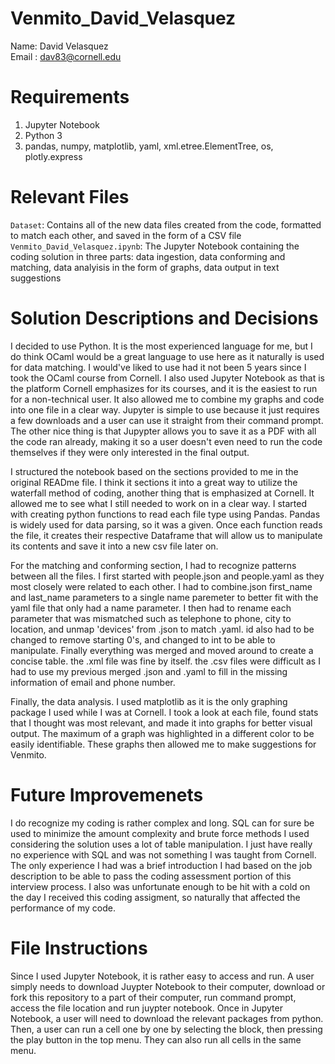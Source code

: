 # Venmito_David_Velasquez

Name: David Velasquez\
Email : dav83@cornell.edu

# Requirements

1. Jupyter Notebook
2. Python 3
3. pandas, numpy, matplotlib, yaml, xml.etree.ElementTree, os, plotly.express


# Relevant Files

```Dataset```: Contains all of the new data files created from the code, formatted to match each other, and saved in the form of a CSV file\
```Venmito_David_Velasquez.ipynb```: The Jupyter Notebook containing the coding solution in three parts: data ingestion, data conforming and matching, data analyisis in the form of graphs, data output in text suggestions

# Solution Descriptions and Decisions
I decided to use Python. It is the most experienced language for me, but I do think OCaml would be a great language to use here as it naturally is used for data matching. I would've liked to use had it not been 5 years since I took the OCaml course from Cornell. I also used Jupyter Notebook as that is the platform Cornell emphasizes for its courses, and it is the easiest to run for a non-technical user. It also allowed me to combine my graphs and code into one file in a clear way. Jupyter is simple to use because it just requires a few downloads and a user can use it straight from their command prompt. The other nice thing is that Jupypter allows you to save it as a PDF with all the code ran already, making it so a user doesn't even need to run the code themselves if they were only interested in the final output. 

I structured the notebook based on the sections provided to me in the original READme file. I think it sections it into a great way to utilize the waterfall method of coding, another thing that is emphasized at Cornell. It allowed me to see what I still needed to work on in a clear way. I started with creating python functions to read each file type using Pandas. Pandas is widely used for data parsing, so it was a given. Once each function reads the file, it creates their respective Dataframe that will allow us to manipulate its contents and save it into a new csv file later on. 

For the matching and conforming section, I had to recognize patterns between all the files. I first started with people.json and people.yaml as they most closely were related to each  other. I had to combine.json first_name and last_name parameters to a single name paremeter to better fit with the yaml file that only had a name parameter. I then had to rename each parameter that was mismatched such as telephone to phone, city to location, and unmap 'devices' from .json to match .yaml. id also had to be changed to remove starting 0's, and changed to int to be able to manipulate. Finally everything was merged and moved around to create a concise table. the .xml file was fine by itself. the .csv files were difficult as I had to use my previous merged .json and .yaml to fill in the missing information of email and phone number. 

Finally, the data analysis. I used matplotlib as it is the only graphing package I used while I was at Cornell. I took a look at each file, found stats that I thought was most relevant, and made it into graphs for better visual output. The maximum of a graph was highlighted in a different color to be easily identifiable. These graphs then allowed me to make suggestions for Venmito.

# Future Improvemenets
I do recognize my coding is rather complex and long. SQL can for sure be used to minimize the amount complexity and brute force methods I used considering the solution uses a lot of table manipulation. I just have really no experience with SQL and was not something I was taught from Cornell. The only experience I had was a brief introduction I had based on the job description to be able to pass the coding assessment portion of this interview process. I also was unfortunate enough to be hit with a cold on the day I received this coding assigment, so naturally that affected the performance of my code. 

# File Instructions
Since I used Jupyter Notebook, it is rather easy to access and run. A user simply needs to download Juypter Notebook to their computer, download or fork this repository to a part of their computer, run command prompt, access the file location and run juypter notebook. Once in Jupyter Notebook, a user will need to download the relevant packages from python. Then, a user can run a cell one by one by selecting the block, then pressing the play button in the top menu. They can also run all cells in the same menu. 

